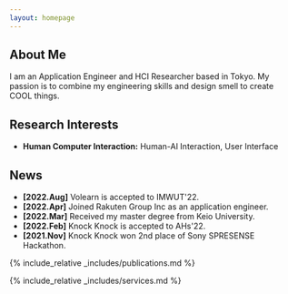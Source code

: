 ```yaml
---
layout: homepage
---
```


## About Me

I am an Application Engineer and HCI Researcher based in Tokyo.
My passion is to combine my engineering skills and design smell to create COOL things.

## Research Interests

- **Human Computer Interaction:** Human-AI Interaction, User Interface

## News

- **[2022.Aug]** Volearn is accepted to IMWUT'22.
- **[2022.Apr]** Joined Rakuten Group Inc as an application engineer.
- **[2022.Mar]** Received my master degree from Keio University.
- **[2022.Feb]** Knock Knock is accepted to AHs'22.
- **[2021.Nov]** Knock Knock won 2nd place of Sony SPRESENSE Hackathon.

{% include_relative _includes/publications.md %}

{% include_relative _includes/services.md %}
